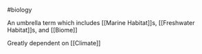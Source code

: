 #biology 

An umbrella term which includes [[Marine Habitat]]s, [[Freshwater Habitat]]s, and [[Biome]]

Greatly dependent on [[Climate]]